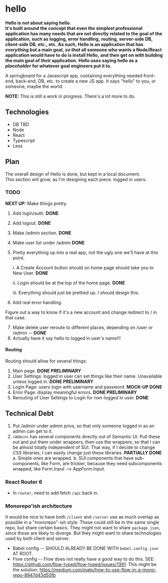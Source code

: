 # hello

**Hello is _not_ about saying hello.**  
**It's built around the concept that even the simplest professional application has many needs**
**that are not directly related to the goal of the application, such as logging, error handling,**
**routing, server-side DB, client-side DB, etc., etc.**
**As such, Hello is an application that has _everything but_ a main goal,**
**_so that_ all someone who wants a Node/React application would have to do is install Hello,**
**and then get on with building the main goal of _their_ application.**
**Hello uses saying hello as a _placeholder_ for whatever goal engineers put it to.**

A springboard for a Javascript app, containing everything needed front-end, back-end, DB, etc. to create a new JS app.  It says "hello" to you, or someone, maybe the world.

**NOTE:** This is still a work in progress.  There's a lot more to do.

## Technologies

- DB TBD
- Node
- React
- Typescript
- Less

## Plan

The overall design of Hello is done, but kept in a local document.  
This section will grow, as I'm designing each piece.
logged in users.
### TODO

**NEXT UP:** Make things pretty.

1. Add login/auth. **DONE**
2. Add logout. **DONE**
3. Make /admin section. **DONE**
4. Make user list under /admin **DONE**
5. Pretty everything up into a real app, not the ugly one we'll have at this point.
   
    i. A Create Account button should on home page should take you to New User. **DONE**
   
    ii. Login should be at the top of the home page. **DONE**
   
    iii. Everything should just be prettied up.  I should design this.

6. Add real error handling.

Figure out a way to know if it's a new account and change redirect to / in that case.

7. Make delete user reroute to different places, depending on /user or /admin  -- **DONE**
8. Actually have it say hello to logged in user's name!!!
#### Routing

Routing should allow for several things:

1. Main page.  **DONE PRELIMINARY**
2. User Settings: logged in user can set things like their name.  Unavailable unless logged in.  **DONE PRELIMINARY**
3. Login Page: users login with username and password.  **MOCK-UP DONE**
4. Error Page: display meaningful errors.  **DONE PRELIMINARY**
5. Rerouting of User Settings to Login for non-logged in user. **DONE**
## Technical Debt
1. Put /admin under admin privs, so that only someone logged in as an admin can get to it.
2. `<Admin>` has several components directly out of Semantic UI.  Pull these out and put them under wrappers, then use the wrappers, so that I can be almost totally independent of SUI.  That way, if I decide to change CSS libraries, 
I can easily change just these libraries. **PARTIALLY DONE**
    a. Simple ones are wrapped.
    b. SUI components that have sub-components, like Form, are trickier, because
    they need subcomponents wrapped, like Form.Input --> AppForm.Input.

### React Router 6

* In `router`, need to add fetch `/api` back in.

### Monorepo'ish architecture

It would be nice to have both `/client` and `/server` use as much overlap as possible in a 
"monorepo"-ish style.  These could still be in the same single repo, but share certain basics.  They might not want to share `package.json`, since those are likely to diverge.  But they might want to share technologies used by both client and server.

* Babel config -- SHOULD ALREADY BE DONE WITH `babel.config.json` AT ROOT.
* Flow config -- Flow does not really have a good way to do this.  SEE: https://github.com/flow-typed/flow-typed/issues/1391.  This might be the solution: https://medium.com/inato/how-to-use-flow-in-a-mono-repo-8947d43d50fb

